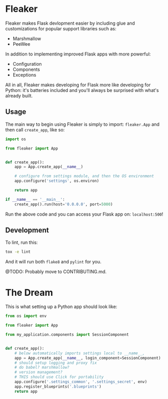 # Fleaker

Fleaker makes Flask devlopment easier by including glue and customizations for
popular support libraries such as:

* Marshmallow
* PeeWee

In addition to implementing improved Flask apps with more powerful:

* Configuration
* Components
* Exceptions

All in all, Fleaker makes developing for Flask more like developing for Python:
it's batteries included and you'll always be surprised with what's already
built.

## Usage

The main way to begin using Fleaker is simply to import: `fleaker.App` and
then call `create_app`, like so:

```python
import os

from fleaker import App


def create_app():
    app = App.create_app(__name__)

    # configure from settings module, and then the OS environment
    app.configure('settings', os.environ)

    return app

if __name__ == '__main__':
    create_app().run(host='0.0.0.0', port=5000)
```

Run the above code and you can access your Flask app on: `localhost:500`!


## Development

To lint, run this:

```sh
tox -e lint
```

And it will run both `flake8` and `pylint` for you.

@TODO: Probably move to CONTRIBUTING.md.

# The Dream

This is what setting up a Python app should look like:

```python
from os import env

from fleaker import App

from my_application.components import SessionComponent


def create_app():
    # below automatically imports settings local to __name__,
    app = App.create_app(__name__, login_component=SessionComponent)
    # should setup logging and proxy fix
    # do babel? marshmallow?
    # version management?
    # THIS should use Click for portability
    app.configure('.settings_common', '.settings_secret', env)
    app.register_blueprints('.blueprints')
    return app
```
